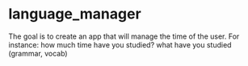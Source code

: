 # language_manager

The goal is to create an app that will manage the time of the user. 
For instance: how much time have you studied? what have you studied (grammar, vocab)
